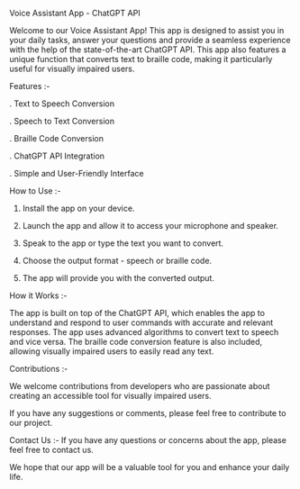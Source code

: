 Voice Assistant App - ChatGPT API

Welcome to our Voice Assistant App! This app is designed to assist you in your daily tasks, answer your questions and provide a seamless experience with the help of the state-of-the-art ChatGPT API.
This app also features a unique function that converts text to braille code, making it particularly useful for visually impaired users.

Features :-

. Text to Speech Conversion

. Speech to Text Conversion

. Braille Code Conversion

. ChatGPT API Integration

. Simple and User-Friendly Interface
  
  

How to Use :-

1. Install the app on your device.

2. Launch the app and allow it to access your microphone and speaker.

3. Speak to the app or type the text you want to convert.

4. Choose the output format - speech or braille code.

5. The app will provide you with the converted output.




How it Works :-

The app is built on top of the ChatGPT API, which enables the app to understand and respond to user commands with accurate and relevant responses.
The app uses advanced algorithms to convert text to speech and vice versa. The braille code conversion feature is also included, allowing visually
impaired users to easily read any text.




Contributions :-

We welcome contributions from developers who are passionate about creating an accessible tool for visually impaired users.

If you have any suggestions or comments, please feel free to contribute to our project.




Contact Us :-
If you have any questions or concerns about the app, please feel free to contact us. 

We hope that our app will be a valuable tool for you and enhance your daily life.

